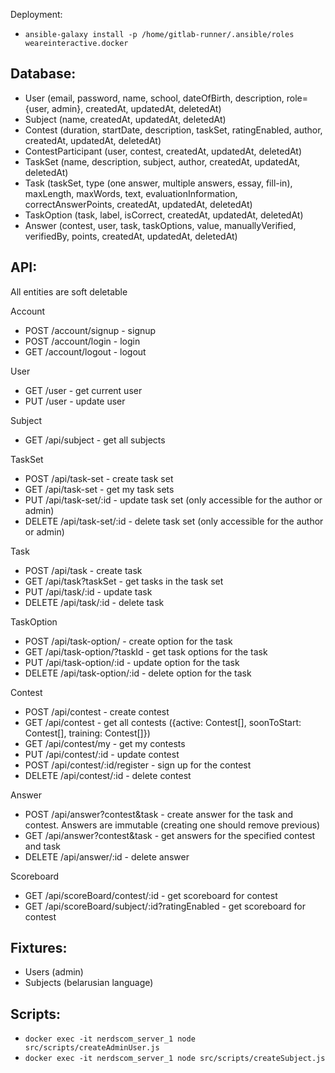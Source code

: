 Deployment:
- `ansible-galaxy install -p /home/gitlab-runner/.ansible/roles weareinteractive.docker`

Database:
-

- User (email, password, name, school, dateOfBirth, description, role={user, admin}, createdAt, updatedAt, deletedAt)
- Subject (name, createdAt, updatedAt, deletedAt)
- Contest (duration, startDate, description, taskSet, ratingEnabled, author, createdAt, updatedAt, deletedAt)
- ContestParticipant (user, contest, createdAt, updatedAt, deletedAt)
- TaskSet (name, description, subject, author, createdAt, updatedAt, deletedAt)
- Task (taskSet, type (one answer, multiple answers, essay, fill-in), maxLength, maxWords, text, evaluationInformation, correctAnswerPoints, createdAt, updatedAt, deletedAt)
- TaskOption (task, label, isCorrect, createdAt, updatedAt, deletedAt)
- Answer (contest, user, task, taskOptions, value, manuallyVerified, verifiedBy, points, createdAt, updatedAt, deletedAt)


API:
- 

All entities are soft deletable

Account
- POST /account/signup - signup
- POST /account/login - login
- GET /account/logout - logout

User
- GET /user - get current user
- PUT /user - update user 
  
Subject
- GET /api/subject - get all subjects
  
TaskSet
- POST /api/task-set - create task set
- GET /api/task-set - get my task sets
- PUT /api/task-set/:id - update task set (only accessible for the author or admin)
- DELETE /api/task-set/:id - delete task set (only accessible for the author or admin)
  
Task
- POST /api/task - create task 
- GET /api/task?taskSet - get tasks in the task set
- PUT /api/task/:id - update task
- DELETE /api/task/:id - delete task
  
TaskOption
- POST /api/task-option/ - create option for the task
- GET /api/task-option/?taskId - get task options for the task
- PUT /api/task-option/:id - update option for the task
- DELETE /api/task-option/:id - delete option for the task
  
Contest
- POST /api/contest - create contest
- GET /api/contest - get all contests ({active: Contest[], soonToStart: Contest[], training: Contest[]})
- GET /api/contest/my - get my contests 
- PUT /api/contest/:id - update contest
- POST /api/contest/:id/register - sign up for the contest
- DELETE /api/contest/:id - delete contest
  
Answer
- POST /api/answer?contest&task - create answer for the task and contest. Answers are immutable (creating one should remove previous)
- GET /api/answer?contest&task - get answers for the specified contest and task
- DELETE /api/answer/:id - delete answer
  
Scoreboard
- GET /api/scoreBoard/contest/:id - get scoreboard for contest 
- GET /api/scoreBoard/subject/:id?ratingEnabled - get scoreboard for contest 

Fixtures:
-

- Users (admin)
- Subjects (belarusian language)


Scripts:
-

- `docker exec -it nerdscom_server_1 node src/scripts/createAdminUser.js`
- `docker exec -it nerdscom_server_1 node src/scripts/createSubject.js`